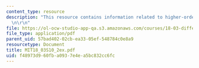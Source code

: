 ```yaml
---
content_type: resource
description: "This resource contains information related to higher-order ODE's. \r\
  \n\r\n"
file: https://ol-ocw-studio-app-qa.s3.amazonaws.com/courses/18-03-differential-equations-spring-2010/f48973d960fba0937e4ea5bc832cc6fc_MIT18_03S10_2ex.pdf
file_type: application/pdf
parent_uid: 57bad402-02cb-ea33-05ef-548784c0e8a9
resourcetype: Document
title: MIT18_03S10_2ex.pdf
uid: f48973d9-60fb-a093-7e4e-a5bc832cc6fc
---
```

